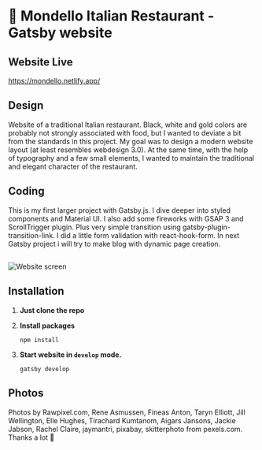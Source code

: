 # :pizza: Mondello Italian Restaurant - Gatsby website

## Website Live

https://mondello.netlify.app/

## Design

Website of a traditional Italian restaurant. Black, white and gold colors are probably not strongly associated with food, but I wanted to deviate a bit from the standards in this project.
My goal was to design a modern website layout (at least resembles webdesign 3.0). At the same time, with the help of typography and a few small elements, I wanted to maintain the traditional and elegant character of the restaurant.

## Coding

This is my first larger project with Gatsby.js. I dive deeper into styled components and Material UI. I also add some fireworks with GSAP 3 and ScrollTrigger plugin. Plus very simple transition using gatsby-plugin-transition-link. I did a little form validation with react-hook-form. In next Gatsby project i will try to make blog with dynamic page creation.

##

![Website screen](https://raw.githubusercontent.com/cirocki/italian_restaurant_gatsby_website/master/src/img/screen/mondello-restaurant-website-homepage-screen.jpg)

## Installation

1. **Just clone the repo**

2. **Install packages**

   ```shell
   npm install

   ```

3. **Start website in `develop` mode.**

   ```shell
   gatsby develop

   ```

## Photos

Photos by Rawpixel.com, Rene Asmussen, Fineas Anton, Taryn Elliott, Jill Wellington, Elle Hughes, Tirachard Kumtanom, Aigars Jansons, Jackie Jabson, Rachel Claire, jaymantri, pixabay, skitterphoto from pexels.com. Thanks a lot 💜
